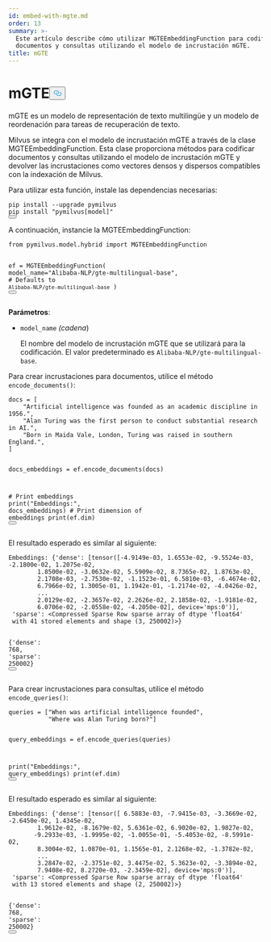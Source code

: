 ```yaml
---
id: embed-with-mgte.md
order: 13
summary: >-
  Este artículo describe cómo utilizar MGTEEmbeddingFunction para codificar
  documentos y consultas utilizando el modelo de incrustación mGTE.
title: mGTE
---
```

<h1 id="mGTE" class="common-anchor-header">mGTE<button data-href="#mGTE" class="anchor-icon" translate="no">
      <svg translate="no"
        aria-hidden="true"
        focusable="false"
        height="20"
        version="1.1"
        viewBox="0 0 16 16"
        width="16"
      >
        <path
          fill="#0092E4"
          fill-rule="evenodd"
          d="M4 9h1v1H4c-1.5 0-3-1.69-3-3.5S2.55 3 4 3h4c1.45 0 3 1.69 3 3.5 0 1.41-.91 2.72-2 3.25V8.59c.58-.45 1-1.27 1-2.09C10 5.22 8.98 4 8 4H4c-.98 0-2 1.22-2 2.5S3 9 4 9zm9-3h-1v1h1c1 0 2 1.22 2 2.5S13.98 12 13 12H9c-.98 0-2-1.22-2-2.5 0-.83.42-1.64 1-2.09V6.25c-1.09.53-2 1.84-2 3.25C6 11.31 7.55 13 9 13h4c1.45 0 3-1.69 3-3.5S14.5 6 13 6z"
        ></path>
      </svg>
    </button></h1><p>mGTE es un modelo de representación de texto multilingüe y un modelo de reordenación para tareas de recuperación de texto.</p>
<p>Milvus se integra con el modelo de incrustación mGTE a través de la clase MGTEEmbeddingFunction. Esta clase proporciona métodos para codificar documentos y consultas utilizando el modelo de incrustación mGTE y devolver las incrustaciones como vectores densos y dispersos compatibles con la indexación de Milvus.</p>
<p>Para utilizar esta función, instale las dependencias necesarias:</p>
<pre><code translate="no" class="language-python">pip install --upgrade pymilvus
pip install <span class="hljs-string">&quot;pymilvus[model]&quot;</span>
<button class="copy-code-btn"></button></code></pre>
<p>A continuación, instancie la MGTEEmbeddingFunction:</p>
<pre><code translate="no" class="language-python"><span class="hljs-keyword">from</span> pymilvus.model.hybrid <span class="hljs-keyword">import</span> MGTEEmbeddingFunction

ef = MGTEEmbeddingFunction(
    model_name=<span class="hljs-string">&quot;Alibaba-NLP/gte-multilingual-base&quot;</span>, <span class="hljs-comment"># Defaults to `Alibaba-NLP/gte-multilingual-base`</span>
)
<button class="copy-code-btn"></button></code></pre>
<p><strong>Parámetros</strong>:</p>
<ul>
<li><p><code translate="no">model_name</code> <em>(cadena</em>)</p>
<p>El nombre del modelo de incrustación mGTE que se utilizará para la codificación. El valor predeterminado es <code translate="no">Alibaba-NLP/gte-multilingual-base</code>.</p></li>
</ul>
<p>Para crear incrustaciones para documentos, utilice el método <code translate="no">encode_documents()</code>:</p>
<pre><code translate="no" class="language-python">docs = [
    <span class="hljs-string">&quot;Artificial intelligence was founded as an academic discipline in 1956.&quot;</span>,
    <span class="hljs-string">&quot;Alan Turing was the first person to conduct substantial research in AI.&quot;</span>,
    <span class="hljs-string">&quot;Born in Maida Vale, London, Turing was raised in southern England.&quot;</span>,
]

docs_embeddings = ef.encode_documents(docs)

<span class="hljs-comment"># Print embeddings</span>
<span class="hljs-built_in">print</span>(<span class="hljs-string">&quot;Embeddings:&quot;</span>, docs_embeddings)
<span class="hljs-comment"># Print dimension of embeddings</span>
<span class="hljs-built_in">print</span>(ef.dim)
<button class="copy-code-btn"></button></code></pre>
<p>El resultado esperado es similar al siguiente:</p>
<pre><code translate="no" class="language-python">Embeddings: {<span class="hljs-string">&#x27;dense&#x27;</span>: [tensor([-<span class="hljs-number">4.9149e-03</span>, <span class="hljs-number">1.6553e-02</span>, -<span class="hljs-number">9.5524e-03</span>, -<span class="hljs-number">2.1800e-02</span>, <span class="hljs-number">1.2075e-02</span>,
        <span class="hljs-number">1.8500e-02</span>, -<span class="hljs-number">3.0632e-02</span>, <span class="hljs-number">5.5909e-02</span>, <span class="hljs-number">8.7365e-02</span>, <span class="hljs-number">1.8763e-02</span>,
        <span class="hljs-number">2.1708e-03</span>, -<span class="hljs-number">2.7530e-02</span>, -<span class="hljs-number">1.1523e-01</span>, <span class="hljs-number">6.5810e-03</span>, -<span class="hljs-number">6.4674e-02</span>,
        <span class="hljs-number">6.7966e-02</span>, <span class="hljs-number">1.3005e-01</span>, <span class="hljs-number">1.1942e-01</span>, -<span class="hljs-number">1.2174e-02</span>, -<span class="hljs-number">4.0426e-02</span>,
        ...
        <span class="hljs-number">2.0129e-02</span>, -<span class="hljs-number">2.3657e-02</span>, <span class="hljs-number">2.2626e-02</span>, <span class="hljs-number">2.1858e-02</span>, -<span class="hljs-number">1.9181e-02</span>,
        <span class="hljs-number">6.0706e-02</span>, -<span class="hljs-number">2.0558e-02</span>, -<span class="hljs-number">4.2050e-02</span>], device=<span class="hljs-string">&#x27;mps:0&#x27;</span>)], 
 <span class="hljs-string">&#x27;sparse&#x27;</span>: &lt;Compressed Sparse Row sparse array of dtype <span class="hljs-string">&#x27;float64&#x27;</span>
 <span class="hljs-keyword">with</span> <span class="hljs-number">41</span> stored elements <span class="hljs-keyword">and</span> shape (<span class="hljs-number">3</span>, <span class="hljs-number">250002</span>)&gt;}

{<span class="hljs-string">&#x27;dense&#x27;</span>: <span class="hljs-number">768</span>, <span class="hljs-string">&#x27;sparse&#x27;</span>: <span class="hljs-number">250002</span>}
<button class="copy-code-btn"></button></code></pre>
<p>Para crear incrustaciones para consultas, utilice el método <code translate="no">encode_queries()</code>:</p>
<pre><code translate="no" class="language-python">queries = [<span class="hljs-string">&quot;When was artificial intelligence founded&quot;</span>,
           <span class="hljs-string">&quot;Where was Alan Turing born?&quot;</span>]

query_embeddings = ef.encode_queries(queries)

<span class="hljs-built_in">print</span>(<span class="hljs-string">&quot;Embeddings:&quot;</span>, query_embeddings)
<span class="hljs-built_in">print</span>(ef.dim)
<button class="copy-code-btn"></button></code></pre>
<p>El resultado esperado es similar al siguiente:</p>
<pre><code translate="no" class="language-python">Embeddings: {<span class="hljs-string">&#x27;dense&#x27;</span>: [tensor([ <span class="hljs-number">6.5883e-03</span>, -<span class="hljs-number">7.9415e-03</span>, -<span class="hljs-number">3.3669e-02</span>, -<span class="hljs-number">2.6450e-02</span>, <span class="hljs-number">1.4345e-02</span>,
        <span class="hljs-number">1.9612e-02</span>, -<span class="hljs-number">8.1679e-02</span>, <span class="hljs-number">5.6361e-02</span>, <span class="hljs-number">6.9020e-02</span>, <span class="hljs-number">1.9827e-02</span>,
       -<span class="hljs-number">9.2933e-03</span>, -<span class="hljs-number">1.9995e-02</span>, -<span class="hljs-number">1.0055e-01</span>, -<span class="hljs-number">5.4053e-02</span>, -<span class="hljs-number">8.5991e-02</span>,
        <span class="hljs-number">8.3004e-02</span>, <span class="hljs-number">1.0870e-01</span>, <span class="hljs-number">1.1565e-01</span>, <span class="hljs-number">2.1268e-02</span>, -<span class="hljs-number">1.3782e-02</span>,
        ...
        <span class="hljs-number">3.2847e-02</span>, -<span class="hljs-number">2.3751e-02</span>, <span class="hljs-number">3.4475e-02</span>, <span class="hljs-number">5.3623e-02</span>, -<span class="hljs-number">3.3894e-02</span>,
        <span class="hljs-number">7.9408e-02</span>, <span class="hljs-number">8.2720e-03</span>, -<span class="hljs-number">2.3459e-02</span>], device=<span class="hljs-string">&#x27;mps:0&#x27;</span>)], 
 <span class="hljs-string">&#x27;sparse&#x27;</span>: &lt;Compressed Sparse Row sparse array of dtype <span class="hljs-string">&#x27;float64&#x27;</span>
 <span class="hljs-keyword">with</span> <span class="hljs-number">13</span> stored elements <span class="hljs-keyword">and</span> shape (<span class="hljs-number">2</span>, <span class="hljs-number">250002</span>)&gt;}

{<span class="hljs-string">&#x27;dense&#x27;</span>: <span class="hljs-number">768</span>, <span class="hljs-string">&#x27;sparse&#x27;</span>: <span class="hljs-number">250002</span>}
<button class="copy-code-btn"></button></code></pre>
